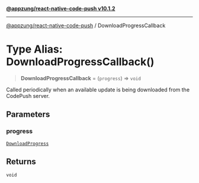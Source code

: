 [**@appzung/react-native-code-push v10.1.2**](../README.md)

---

[@appzung/react-native-code-push](../README.md) / DownloadProgressCallback

# Type Alias: DownloadProgressCallback()

> **DownloadProgressCallback** = (`progress`) => `void`

Called periodically when an available update is being downloaded from the CodePush server.

## Parameters

### progress

[`DownloadProgress`](../interfaces/DownloadProgress.md)

## Returns

`void`
